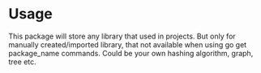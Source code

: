 # Usage

This package will store any library that used in projects. But only for manually created/imported library, that not available when using go get package_name commands. Could be your own hashing algorithm, graph, tree etc.